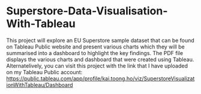 # Superstore-Data-Visualisation-With-Tableau
This project will explore an EU Superstore sample dataset that can be found on Tableau Public website and present various charts which they will be summarised into a dashboard to highlight the key findings. The PDF file displays the various charts and dashboard that were created using Tableau. Alternatelively, you can visit this project with the link that I have uploaded on my Tableau Public account: https://public.tableau.com/app/profile/kai.toong.ho/viz/SuperstoreVisualizationWithTableau/Dashboard
